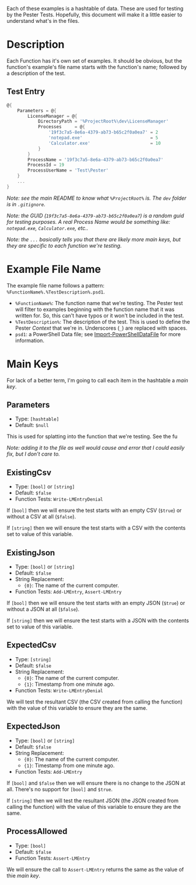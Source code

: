 Each of these examples is a hashtable of data.
These are used for testing by the Pester Tests.
Hopefully, this document will make it a little easier to understand what's in the files.

# Description

Each Function has it's own set of examples.
It should be obvious, but the function's example's file name starts with the function's name; followed by a description of the test.

## Test Entry

```powershell
@{
    Parameters = @{
        LicenseManager = @{
            DirectoryPath = '%ProjectRoot%\dev\LicenseManager'
            Processes     = @{
                '19f3c7a5-8e6a-4379-ab73-b65c2f0a0ea7' = 2
                'notepad.exe'                          = 5
                'Calculator.exe'                       = 10
            }
        }
        ProcessName = '19f3c7a5-8e6a-4379-ab73-b65c2f0a0ea7'
        ProcessId = 19
        ProcessUserName = 'Test\Pester'
    }
    ...
}
```

*Note: see the main README to know what `%ProjectRoot%` is.*
*The `dev` folder is in `.gitignore`.*

*Note: the GUID (`19f3c7a5-8e6a-4379-ab73-b65c2f0a0ea7`) is a random guid for testing purposes.*
*A real Process Name would be something like: `notepad.exe`, `Calculator.exe`, etc..*

*Note: the `...` basically tells you that there are likely more main keys, but they are specific to each function we're testing.*

# Example File Name

The example file name follows a pattern: `%FunctionName%.%TestDescription%.psd1`.

- `%FunctionName%`: The function name that we're testing. The Pester test will filter to examples beginning with the function name that it was written for. So, this can't have typos or it won't be included in the test.
- `%TestDescription%`: The description of the test. This is used to define the Pester *Context* that we're in. Underscores (`_`) are replaced with spaces.
- `psd1`: a PowerShell Data file; see [Import-PowerShellDataFile](https://docs.microsoft.com/en-us/powershell/module/microsoft.powershell.utility/import-powershelldatafile) for more information.

# Main Keys

For lack of a better term, I'm going to call each item in the hashtable a *main key*.

## Parameters

- Type: `[hashtable]`
- Default: `$null`

This is used for splatting into the function that we're testing.
See the fu

*Note: adding it to the file as well would cause and error that I could easily fix, but I don't care to.*

## ExistingCsv

- Type: `[bool]` or `[string]`
- Default: `$false`
- Function Tests: `Write-LMEntryDenial`

If `[bool]` then we will ensure the test starts with an empty CSV (`$true`) or without a CSV at all (`$false`).

If `[string]` then we will ensure the test starts with a CSV with the contents set to value of this variable.

## ExistingJson

- Type: `[bool]` or `[string]`
- Default: `$false`
- String Replacement:
    - `{0}`: The name of the current computer.
- Function Tests: `Add-LMEntry`, `Assert-LMEntry`

If `[bool]` then we will ensure the test starts with an empty JSON (`$true`) or without a JSON at all (`$false`).

If `[string]` then we will ensure the test starts with a JSON with the contents set to value of this variable.

## ExpectedCsv

- Type: `[string]`
- Default: `$false`
- String Replacement:
    - `{0}`: The name of the current computer.
    - `{1}`: Timestamp from one minute ago.
- Function Tests: `Write-LMEntryDenial`

We will test the resultant CSV (the CSV created from calling the function) with the value of this variable to ensure they are the same.

## ExpectedJson

- Type: `[bool]` or `[string]`
- Default: `$false`
- String Replacement:
    - `{0}`: The name of the current computer.
    - `{1}`: Timestamp from one minute ago.
- Function Tests: `Add-LMEntry`

If `[bool]` and `$false` then we will ensure there is no change to the JSON at all.
There's no support for `[bool]` and `$true`.

If `[string]` then we will test the resultant JSON (the JSON created from calling the function) with the value of this variable to ensure they are the same.

## ProcessAllowed

- Type: `[bool]`
- Default: `$false`
- Function Tests: `Assert-LMEntry`

We will ensure the call to `Assert-LMEntry` returns the same as the value of thie *main key*.